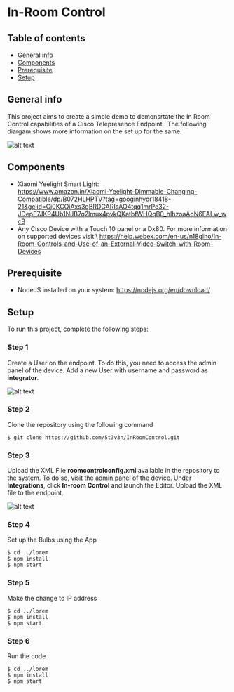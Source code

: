 # In-Room Control

## Table of contents
* [General info](#general-info)
* [Components](#components)
* [Prerequisite](#Prerequisite)
* [Setup](#setup)

## General info
This project aims to create a simple demo to demonsrtate the In Room Control capabilities of a Cisco Telepresence Endpoint.. The following diargam shows more information on the set up for the same. 


![alt text](https://user-images.githubusercontent.com/12582569/54210337-4e296700-4505-11e9-92e1-c3cf854d520d.png
)

## Components
* Xiaomi Yeelight Smart Light:\
https://www.amazon.in/Xiaomi-Yeelight-Dimmable-Changing-Compatible/dp/B072HLHPTV?tag=googinhydr18418-21&gclid=Cj0KCQiAxs3gBRDGARIsAO4tqq1mrPe32-JDepF7JKP4Ub1NJB7q2lmux4pvkQKatbfWHQqB0_hIhzoaAoN6EALw_wcB
* Any Cisco Device with a Touch 10 panel or a Dx80. For more information on supported devices visit:\ https://help.webex.com/en-us/n18glho/In-Room-Controls-and-Use-of-an-External-Video-Switch-with-Room-Devices


## Prerequisite
* NodeJS installed on your system: https://nodejs.org/en/download/
	
## Setup
To run this project, complete the following steps:

### Step 1
Create a User on the endpoint. To do this, you need to access the admin panel of the device. Add a new User with username and password as **integrator**. 


![alt text](https://user-images.githubusercontent.com/12582569/54212591-2e943d80-4509-11e9-8978-28a5e3188387.png)

### Step 2
Clone the repository using the following command
```
$ git clone https://github.com/5t3v3n/InRoomControl.git
```

### Step 3
Upload the XML File **roomcontrolconfig.xml** available in the repository to the system. To do so, visit the admin panel of the device. Under **Integrations**, click **In-room Control** and launch the Editor. Upload the XML file to the endpoint.

![alt text](https://user-images.githubusercontent.com/12582569/54215654-4b7f3f80-450e-11e9-9217-fb998c876d8f.png)


### Step 4
Set up the Bulbs using the App
```
$ cd ../lorem
$ npm install
$ npm start
```

### Step 5
Make the change to IP address
```
$ cd ../lorem
$ npm install
$ npm start
```

### Step 6
Run the code 
```
$ cd ../lorem
$ npm install
$ npm start
```



